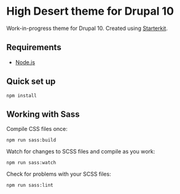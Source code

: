 # High Desert theme for Drupal 10

Work-in-progress theme for Drupal 10. Created using [Starterkit](https://www.drupal.org/docs/core-modules-and-themes/core-themes/starterkit-theme).

## Requirements

* [Node.js](https://nodejs.org/)

## Quick set up

`npm install`

## Working with Sass

Compile CSS files once:

`npm run sass:build`

Watch for changes to SCSS files and compile as you work:

`npm run sass:watch`

Check for problems with your SCSS files:

`npm run sass:lint`
